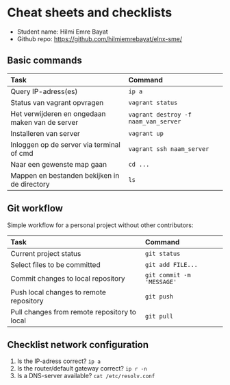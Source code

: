 # Cheat sheets and checklists

- Student name: Hilmi Emre Bayat
- Github repo: https://github.com/hilmiemrebayat/elnx-sme/

## Basic commands

| Task                | Command |
| :---                | :---    |
| Query IP-adress(es) | `ip a`  |
| Status van vagrant opvragen | `vagrant status`  |
| Het verwijderen en ongedaan maken van de server | `vagrant destroy -f naam_van_server`  |
| Installeren van server | `vagrant up`  |
| Inloggen op de server via terminal of cmd | `vagrant ssh naam_server`  |
| Naar een gewenste map gaan | `cd ...`  |
| Mappen en bestanden bekijken in de directory | `ls`  |


## Git workflow

Simple workflow for a personal project without other contributors:

| Task                                         | Command                   |
| :---                                         | :---                      |
| Current project status                       | `git status`              |
| Select files to be committed                 | `git add FILE...`         |
| Commit changes to local repository           | `git commit -m 'MESSAGE'` |
| Push local changes to remote repository      | `git push`                |
| Pull changes from remote repository to local | `git pull`                |

## Checklist network configuration

1. Is the IP-adress correct? `ip a`
2. Is the router/default gateway correct? `ip r -n`
3. Is a DNS-server available? `cat /etc/resolv.conf`

